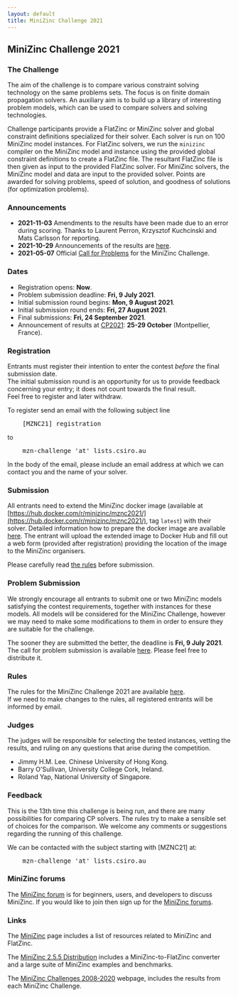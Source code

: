 ```yaml
---
layout: default
title: MiniZinc Challenge 2021
---
```


## MiniZinc Challenge 2021

### The Challenge

The aim of the challenge is to compare various constraint solving technology on the same  problems
sets. The focus is on finite domain propagation solvers. An auxiliary aim is to build up a library 
of interesting problem models, which can be used to compare solvers and solving technologies.

Challenge participants provide a FlatZinc or MiniZinc solver and global constraint definitions
specialized for their solver. Each solver is run on 100 MiniZinc model instances. For FlatZinc
solvers, we run the `minizinc` compiler on the MiniZinc model and instance using the provided global
constraint definitions to create a FlatZinc file. The resultant FlatZinc file is then given as input
to the provided FlatZinc solver. For MiniZinc solvers, the MiniZinc model and data are input to the
provided solver. Points are awarded for solving problems, speed of solution, and goodness of
solutions (for optimization problems).

### Announcements

*   **2021-11-03** Amendments to the results have been made due to an error during scoring. Thanks to ‪Laurent Perron, Krzysztof Kuchcinski and Mats Carlsson for reporting.
*   **2021-10-29** Announcements of the results are [here](results2021.html).
*   **2021-05-07** Official [Call for Problems](call_for_problems.html) for the MiniZinc Challenge.

### Dates

*   Registration opens: **Now**.
*   Problem submission deadline: **Fri, 9 July 2021**.
*   Initial submission round begins: **Mon, 9 August 2021**.
*   Initial submission round ends: **Fri, 27 August 2021**.
*   Final submissions: **Fri, 24 September 2021**.
*   Announcement of results at [<abbr>CP2021</abbr>](https://cp2021.a4cp.org): **25-29 October**
    (Montpellier, France).

### Registration

Entrants must register their intention to enter the contest _before_ the final submission date.  
The initial submission round is an opportunity for us to provide feedback concerning your entry; it
does not count towards the final result.  
Feel free to register and later withdraw.

To register send an email with the following subject line

<pre>
    <kbd>[MZNC21] registration</kbd>
</pre>

to

<pre>
    <kbd>mzn-challenge</kbd> 'at' <kbd>lists.csiro.au</kbd>
</pre>

In the body of the email, please include an email address at which we can contact you and the name
of your solver.

### Submission

All entrants need to extend the MiniZinc docker image (available at 
[https://hub.docker.com/r/minizinc/mznc2021/](https://hub.docker.com/r/minizinc/mznc2021/), tag
`latest`) with their solver. Detailed information how to prepare the docker image are available
[here](docker.html). The entrant will upload the extended image to Docker Hub and fill out a web
form (provided after registration) providing the location of the image to the MiniZinc organisers. 

Please carefully read [the rules](rules2021.html) before submission.

### Problem Submission

We strongly encourage all entrants to submit one or two MiniZinc models satisfying the contest 
requirements, together with instances for these models. All models will be considered for the
MiniZinc Challenge, however we may need to make some modifications to them in order to ensure they
are suitable for the challenge.

The sooner they are submitted the better, the deadline is **Fri, 9 July 2021**. The call for problem
submission is available [here](call_for_problems.html). Please feel free to distribute it. 

### Rules

The rules for the MiniZinc Challenge 2021 are available [here](rules2021.html).  
If we need to make changes to the rules, all registered entrants will be informed by email.

### Judges

The judges will be responsible for selecting the tested instances, vetting the results, and ruling
on any questions that arise during the competition.

*   Jimmy H.M. Lee. Chinese University of Hong Kong.
*   Barry O'Sullivan, University College Cork, Ireland.
*   Roland Yap, National University of Singapore.

### Feedback

This is the 13th time this challenge is being run, and there are many possibilities for comparing CP
solvers. The rules try to make a sensible set of choices for the comparison. We welcome any comments
or suggestions regarding the running of this challenge.

We can be contacted with the subject starting with [MZNC21] at:

<pre>
    <kbd>mzn-challenge</kbd> 'at' <kbd>lists.csiro.au</kbd>
</pre>

### MiniZinc forums

The [MiniZinc forum](../forum) is for beginners, users, and developers to discuss MiniZinc. If you
would like to join then sign up for the [MiniZinc forums](../forum).

### Links

The [MiniZinc](../index.html) page includes a list of resources related to MiniZinc and FlatZinc.

The [MiniZinc 2.5.5 Distribution](../doc-2.5.5/en/index.html) includes a MiniZinc-to-FlatZinc
converter and a large suite of MiniZinc examples and benchmarks.

The [MiniZinc Challenges 2008-2020](../challenge.html) webpage, includes the results from each
MiniZinc Challenge.
